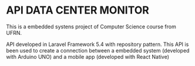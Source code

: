 # API DATA CENTER MONITOR

This is a embedded systens project of Computer Science course from UFRN.

API developed in Laravel Framework 5.4 with repository pattern. This API is been used to create a connection between a embedded system (developed with Arduino UNO) and a mobile app (developed with React Native)